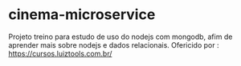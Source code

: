 # cinema-microservice
Projeto treino para estudo de uso do nodejs com mongodb, afim de aprender mais sobre nodejs e dados relacionais.  Ofericido por : https://cursos.luiztools.com.br/
